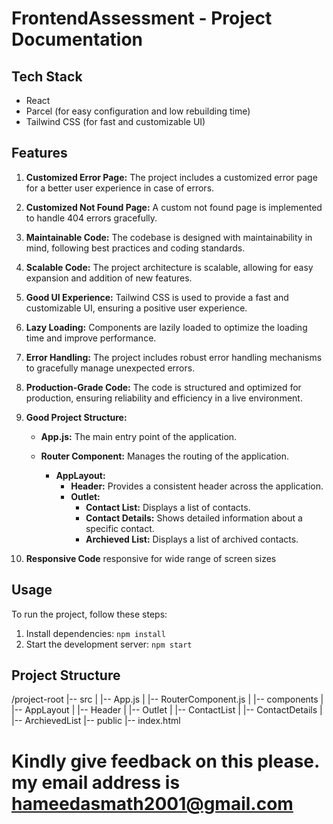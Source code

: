 # FrontendAssessment - Project Documentation

## Tech Stack

- React
- Parcel (for easy configuration and low rebuilding time)
- Tailwind CSS (for fast and customizable UI)

## Features

1. **Customized Error Page:** The project includes a customized error page for a better user experience in case of errors.

2. **Customized Not Found Page:** A custom not found page is implemented to handle 404 errors gracefully.

3. **Maintainable Code:** The codebase is designed with maintainability in mind, following best practices and coding standards.

4. **Scalable Code:** The project architecture is scalable, allowing for easy expansion and addition of new features.

5. **Good UI Experience:** Tailwind CSS is used to provide a fast and customizable UI, ensuring a positive user experience.

6. **Lazy Loading:** Components are lazily loaded to optimize the loading time and improve performance.

7. **Error Handling:** The project includes robust error handling mechanisms to gracefully manage unexpected errors.

8. **Production-Grade Code:** The code is structured and optimized for production, ensuring reliability and efficiency in a live environment.

9. **Good Project Structure:**

   - **App.js:** The main entry point of the application.
   
   - **Router Component:** Manages the routing of the application.

     - **AppLayout:**
       - **Header:** Provides a consistent header across the application.
       - **Outlet:**
         - **Contact List:** Displays a list of contacts.
         - **Contact Details:** Shows detailed information about a specific contact.
         - **Archieved List:** Displays a list of archived contacts.

10. **Responsive Code** responsive for wide range of screen sizes

## Usage

To run the project, follow these steps:

1. Install dependencies: `npm install`
2. Start the development server: `npm start`

## Project Structure

/project-root
|-- src
|   |-- App.js
|   |-- RouterComponent.js
|   |-- components
|       |-- AppLayout
|           |-- Header
|           |-- Outlet
|               |-- ContactList
|               |-- ContactDetails
|               |-- ArchievedList
|-- public
    |-- index.html
# Kindly give feedback on this please. my email address is **hameedasmath2001@gmail.com**